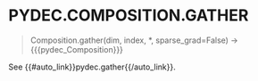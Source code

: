 # PYDEC.COMPOSITION.GATHER
> Composition.gather(dim, index, *, sparse_grad=False) →  {{{pydec_Composition}}}

See {{#auto_link}}pydec.gather{{/auto_link}}.